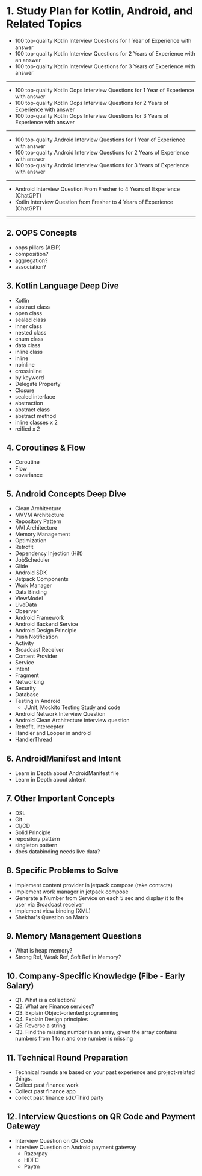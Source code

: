 # 1. Study Plan for Kotlin, Android, and Related Topics

- 100 top-quality Kotlin Interview Questions for 1 Year of Experience with answer
- 100 top-quality Kotlin Interview Questions for 2 Years of Experience with an answer
- 100 top-quality Kotlin Interview Questions for 3 Years of Experience with answer

---

- 100 top-quality Kotlin Oops Interview Questions for 1 Year of Experience with answer
- 100 top-quality Kotlin Oops Interview Questions for 2 Years of Experience with answer
- 100 top-quality Kotlin Oops Interview Questions for 3 Years of Experience with answer

---

- 100 top-quality Android Interview Questions for 1 Year of Experience with answer
- 100 top-quality Android Interview Questions for 2 Years of Experience with answer
- 100 top-quality Android Interview Questions for 3 Years of Experience with answer

--- 

- Android Interview Question From Fresher to 4 Years of Experience (ChatGPT)
- Kotlin Interview Question from Fresher to 4 Years of Experience (ChatGPT)

---

## 2. OOPS Concepts
- oops pillars (AEIP)
- composition?
- aggregation?
- association?

## 3. Kotlin Language Deep Dive
- Kotlin
- abstract class
- open class
- sealed class
- inner class
- nested class
- enum class
- data class
- inline class
- inline
- noinline
- crossinline
- by keyword
- Delegate Property
- Closure
- sealed interface
- abstraction
- abstract class
- abstract method
- inline classes x 2
- reified x 2

## 4. Coroutines & Flow
- Coroutine
- Flow
- covariance

## 5. Android Concepts Deep Dive
- Clean Architecture
- MVVM Architecture
- Repository Pattern
- MVI Architecture
- Memory Management
- Optimization
- Retrofit
- Dependency Injection (Hilt)
- JobScheduler
- Glide
- Android SDK
- Jetpack Components
- Work Manager
- Data Binding
- ViewModel
- LiveData
- Observer
- Android Framework
- Android Backend Service
- Android Design Principle
- Push Notification
- Activity
- Broadcast Receiver
- Content Provider
- Service
- Intent
- Fragment
- Networking
- Security
- Database
- Testing in Android
  - JUnit, Mockito Testing Study and code
- Android Network Interview Question
- Android Clean Architecture interview question
- Retrofit, interceptor
- Handler and Looper in android
- HandlerThread

## 6. AndroidManifest and Intent
- Learn in Depth about AndroidManifest file
- Learn in Depth about xIntent

## 7. Other Important Concepts
- DSL
- Git
- CI/CD
- Solid Principle
- repository pattern
- singleton pattern
- does databinding needs live data?

## 8. Specific Problems to Solve
- implement content provider in jetpack compose (take contacts)
- implement work manager in jetpack compose
- Generate a Number from Service on each 5 sec and display it to the user via Broadcast receiver
- implement view binding (XML)
- Shekhar's Question on Matrix

## 9. Memory Management Questions
- What is heap memory?
- Strong Ref, Weak Ref, Soft Ref in Memory?

## 10. Company-Specific Knowledge (Fibe - Early Salary)
- Q1. What is a collection?
- Q2. What are Finance services?
- Q3. Explain Object-oriented programming
- Q4. Explain Design principles
- Q5. Reverse a string
- Q3. Find the missing number in an array, given the array contains numbers from 1 to n and one number is missing

## 11. Technical Round Preparation
- Technical rounds are based on your past experience and project-related things.
- Collect past finance work
- Collect past finance app
- collect past finance sdk/Third party

## 12. Interview Questions on QR Code and Payment Gateway
- Interview Question on QR Code
- Interview Question on Android payment gateway
  - Razorpay
  - HDFC
  - Paytm
